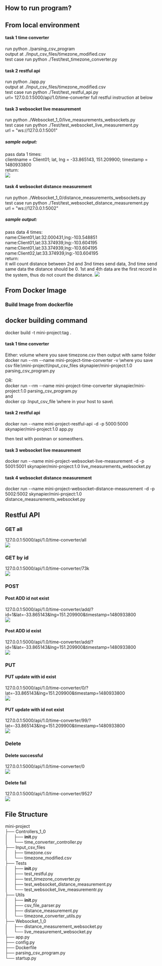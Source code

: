 ## How to run program?
## From local environment
#### task 1 time converter
run python ./parsing_csv_program <br/>
output at ./Input_csv_files/timezone_modified.csv <br/>
test case run python ./Test/test_timezone_converter.py <br/>

#### task 2 restful api
run python ./app.py <br/>
output at ./Input_csv_files/timezone_modified.csv <br/>
test case run python ./Test/test_restful_api.py <br/>
url= 127.0.0.1:5000/api/1.0/time-converter full restful instruction at below <br/>

#### task 3 websocket live measurement
run python ./Websocket_1_0/live_measurements_websockets.py <br/>
test case run python ./Test/test_websocket_live_measurement.py <br/>
url = "ws://127.0.0.1:5001" <br/>
##### sample output:
pass data 1 times:<br/>
clientname = Client01; lat, lng = -33.865143, 151.209900; timestamp = 1480933800<br/>
return: <br/>
![](Sample_output_images/websocket_live_measurement.png)

#### task 4 websocket distance measurement
run python ./Websocket_1_0/distance_measurements_websockets.py <br/>
test case run python ./Test/test_websocket_distance_measurement.py <br/>
url = "ws://127.0.0.1:5002" <br/>
##### sample output:
pass data 4 times:<br/>
name:Client01,lat:32.000431,lng:-103.548851<br/>
name:Client01,lat:33.374939,lng:-103.604195<br/>
name:Client01,lat:33.374939,lng:-103.604195<br/>
name:Client02,lat:33.374939,lng:-103.604195<br/>
return: <br/>
it will count distance between 2rd and 3nd times send data, 3nd time send same data the distance should be 0. 1st and 4th data are the first record in the system, thus do not count the distance.
![](Sample_output_images/websocket_distance_measurement.png)

## From Docker Image
### Build Image from dockerfile
## docker building command
docker build -t mini-project:tag .

#### task 1 time converter
Either:  volume where you save timezone.csv then output with same folder<br/>
docker run --rm --name mini-project-time-converter -v \where you save csv file\:\mini-project\Input_csv_files skynapier/mini-project:1.0 parsing_csv_program.py

OR: <br/>
docker run --rm --name mini-project-time-converter skynapier/mini-project:1.0 parsing_csv_program.py <br/>
and<br/>
docker cp <contianer id>:Input_csv_file \where in your host to save\ 

#### task 2 restful api
docker run --name mini-project-restful-api -d -p 5000:5000 skynapier/mini-project:1.0 app.py <br/>

then test with postman or someothers.

#### task 3 websocket live measurement
docker run --name mini-project-websocket-live-measurement -d -p 5001:5001 skynapier/mini-project:1.0 live_measurements_websocket.py

#### task 4 websocket distance measurement
docker run --name mini-project-websocket-distance-measurement -d -p 5002:5002 skynapier/mini-project:1.0 distance_measurements_websocket.py


## Restful API
### GET all
127.0.0.1:5000/api/1.0/time-converter/all<br/>
![](Sample_output_images/get_all.png)

### GET by id
127.0.0.1:5000/api/1.0/time-converter/73k<br/>
![](Sample_output_images/get_id.png)

### POST 
#### Post ADD id not exist
127.0.0.1:5000/api/1.0/time-converter/add/?id=1&lat=-33.865143&lng=151.209900&timestamp=1480933800<br/>
![](Sample_output_images/post_add_successful.png)

#### Post ADD id exist
127.0.0.1:5000/api/1.0/time-converter/add/?id=1&lat=-33.865143&lng=151.209900&timestamp=1480933800<br/>
![](Sample_output_images/post_add_fail.png)

### PUT 
#### PUT update with id  exist
127.0.0.1:5000/api/1.0/time-converter/0/?lat=-33.865143&lng=151.209900&timestamp=1480933800<br/>
![](Sample_output_images/put_update_successful.png)

#### PUT update with id not exist
127.0.0.1:5000/api/1.0/time-converter/99/?lat=-33.865143&lng=151.209900&timestamp=1480933800<br/>
![](Sample_output_images/put_create_successful.png)

### Delete 

#### Delete successful
127.0.0.1:5000/api/1.0/time-converter/0<br/>
![](Sample_output_images/delete_successful.png)

#### Delete fail
127.0.0.1:5000/api/1.0/time-converter/9527<br/>
![](Sample_output_images/delete_fail.png)


## File Structure
mini-project <br />
├── Controllers_1_0 <br />
│&nbsp;&nbsp;&nbsp;&nbsp;&nbsp;├── __init__.py <br />
│&nbsp;&nbsp;&nbsp;&nbsp;&nbsp;└── time_converter_controller.py <br />
├── Input_csv_files <br />
│&nbsp;&nbsp;&nbsp;&nbsp;&nbsp;├── timezone.csv <br />
│&nbsp;&nbsp;&nbsp;&nbsp;&nbsp;└── timezone_modified.csv<br />
├── Tests <br />
│&nbsp;&nbsp;&nbsp;&nbsp;&nbsp;├── __init__.py <br />
│&nbsp;&nbsp;&nbsp;&nbsp;&nbsp;├── test_restful.py <br />
│&nbsp;&nbsp;&nbsp;&nbsp;&nbsp;├── test_timezone_converter.py <br />
│&nbsp;&nbsp;&nbsp;&nbsp;&nbsp;├── test_websocket_distance_measurement.py <br />
│&nbsp;&nbsp;&nbsp;&nbsp;&nbsp;└── test_websocket_live_measurementr.py <br />
├── Utils <br />
│&nbsp;&nbsp;&nbsp;&nbsp;&nbsp;├── __init__.py <br />
│&nbsp;&nbsp;&nbsp;&nbsp;&nbsp;├── csv_file_parser.py <br />
│&nbsp;&nbsp;&nbsp;&nbsp;&nbsp;├── distance_measurement.py <br />
│&nbsp;&nbsp;&nbsp;&nbsp;&nbsp;└── timezone_converter_utils.py <br />
├── Websocket_1_0 <br />
│&nbsp;&nbsp;&nbsp;&nbsp;&nbsp;├── distance_measurement_websocket.py <br />
│&nbsp;&nbsp;&nbsp;&nbsp;&nbsp;└── live_measurement_websocket.py <br />
├── app.py <br />
├── config.py <br />
├── Dockerfile <br />
├── parsing_csv_program.py <br />
└── startup.py <br />

